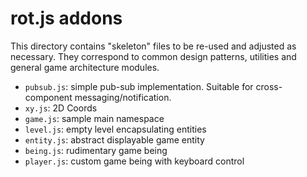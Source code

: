 rot.js addons
=============

This directory contains "skeleton" files to be re-used and adjusted as necessary. They correspond to common design patterns, utilities and general game architecture modules.

  * `pubsub.js`: simple pub-sub implementation. Suitable for cross-component messaging/notification.
  * `xy.js`: 2D Coords
  * `game.js`: sample main namespace
  * `level.js`: empty level encapsulating entities
  * `entity.js`: abstract displayable game entity
  * `being.js`: rudimentary game being
  * `player.js`: custom game being with keyboard control
